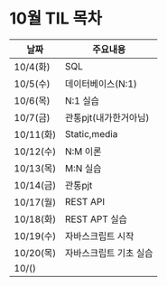 # 10월 TIL 목차

|날짜|주요내용|
|------|---|
|10/4(화)|SQL|
|10/5(수)|데이터베이스(N:1)|
|10/6(목)|N:1 실습|
|10/7(금)|관통pjt(내가한거아님)|
|10/11(화)|Static,media|
|10/12(수)|N:M 이론|
|10/13(목)|M:N 실습|
|10/14(금)|관통pjt|
|10/17(월)|REST API|
|10/18(화)|REST APT 실습|
|10/19(수)|자바스크립트 시작|
|10/20(목)|자바스크립트 기초 실습|
|10/()||
